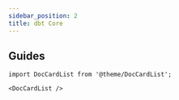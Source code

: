 ```yaml
---
sidebar_position: 2
title: dbt Core
---
```

## Guides

```mdx-code-block
import DocCardList from '@theme/DocCardList';

<DocCardList />
```
